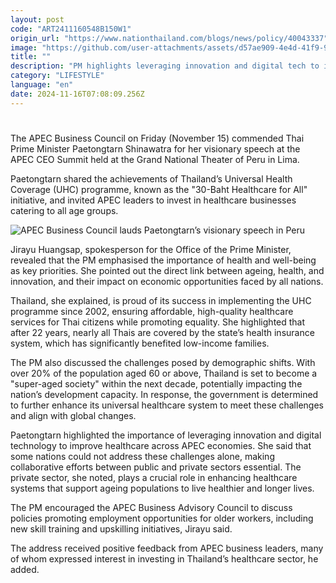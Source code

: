 ```yaml
---
layout: post
code: "ART2411160548B150W1"
origin_url: "https://www.nationthailand.com/blogs/news/policy/40043337"
image: "https://github.com/user-attachments/assets/d57ae909-4e4d-41f9-9891-22e1576c3538"
title: ""
description: "PM highlights leveraging innovation and digital tech to improve healthcare for ‘super-aged society"
category: "LIFESTYLE"
language: "en"
date: 2024-11-16T07:08:09.256Z
---
```


# 









The APEC Business Council on Friday (November 15) commended Thai Prime Minister Paetongtarn Shinawatra for her visionary speech at the APEC CEO Summit held at the Grand National Theater of Peru in Lima.

Paetongtarn shared the achievements of Thailand’s Universal Health Coverage (UHC) programme, known as the "30-Baht Healthcare for All" initiative, and invited APEC leaders to invest in healthcare businesses catering to all age groups.

  ![APEC Business Council lauds Paetongtarn’s visionary speech in Peru](https://github.com/user-attachments/assets/7a0c0821-af6a-4975-ad2d-2120b772ac99)

Jirayu Huangsap, spokesperson for the Office of the Prime Minister, revealed that the PM emphasised the importance of health and well-being as key priorities. She pointed out the direct link between ageing, health, and innovation, and their impact on economic opportunities faced by all nations.

Thailand, she explained, is proud of its success in implementing the UHC programme since 2002, ensuring affordable, high-quality healthcare services for Thai citizens while promoting equality. She highlighted that after 22 years, nearly all Thais are covered by the state’s health insurance system, which has significantly benefited low-income families.

The PM also discussed the challenges posed by demographic shifts. With over 20% of the population aged 60 or above, Thailand is set to become a "super-aged society" within the next decade, potentially impacting the nation’s development capacity. In response, the government is determined to further enhance its universal healthcare system to meet these challenges and align with global changes.

Paetongtarn highlighted the importance of leveraging innovation and digital technology to improve healthcare across APEC economies. She said that some nations could not address these challenges alone, making collaborative efforts between public and private sectors essential. The private sector, she noted, plays a crucial role in enhancing healthcare systems that support ageing populations to live healthier and longer lives.

The PM encouraged the APEC Business Advisory Council to discuss policies promoting employment opportunities for older workers, including new skill training and upskilling initiatives, Jirayu said.

The address received positive feedback from APEC business leaders, many of whom expressed interest in investing in Thailand’s healthcare sector, he added.